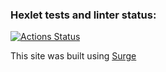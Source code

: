 
### Hexlet tests and linter status:

[![Actions Status](https://github.com/Zakir0000/layout-designer-project-58/workflows/hexlet-check/badge.svg)](https://github.com/Zakir0000/layout-designer-project-58/actions)


This site was built using [Surge](https://splendid-building.surge.sh)



